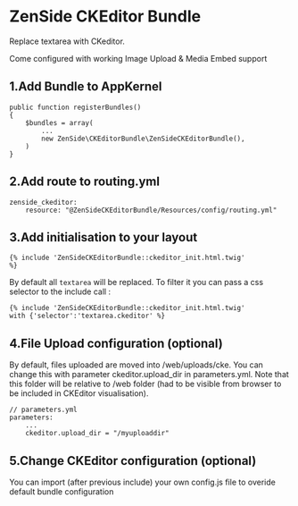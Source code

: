 ZenSide CKEditor Bundle
=======================

Replace textarea with CKeditor.

Come configured with working Image Upload & Media Embed support

1.Add Bundle to AppKernel
--------------
    public function registerBundles()
    {
        $bundles = array(
            ...
            new ZenSide\CKEditorBundle\ZenSideCKEditorBundle(),
        )
    }

2.Add route to routing.yml
--------------
    zenside_ckeditor:
        resource: "@ZenSideCKEditorBundle/Resources/config/routing.yml"

3.Add initialisation to your layout
--------------

<code>{% include 'ZenSideCKEditorBundle::ckeditor_init.html.twig' %}</code>
    
By default all <code>textarea</code> will be replaced. To filter it you can pass a css selector to the include call :

<code>{% include 'ZenSideCKEditorBundle::ckeditor_init.html.twig' with {'selector':'textarea.ckeditor' %}</code>
    
4.File Upload configuration (optional)
--------------
By default, files uploaded are moved into /web/uploads/cke. You can change this with parameter ckeditor.upload_dir in parameters.yml.
Note that this folder will be relative to /web folder (had to be visible from browser to be included in CKEditor visualisation).

    // parameters.yml
    parameters:
        ...
        ckeditor.upload_dir = "/myuploaddir"
    
5.Change CKEditor configuration (optional)
--------------
You can import (after previous include) your own config.js file to overide default bundle configuration